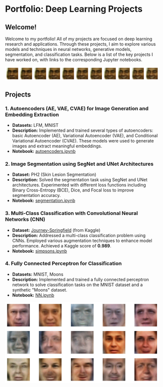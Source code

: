 # Portfolio: Deep Learning Projects

## Welcome!

Welcome to my portfolio! All of my projects are focused on deep learning research and applications. Through these projects, I aim to explore various models and techniques in neural networks, generative models, segmentation, and classification tasks. Below is a list of the key projects I have worked on, with links to the corresponding Jupyter notebooks.

![Autoencoders Visualization](./images/smile.png)

## Projects

### 1. Autoencoders (AE, VAE, CVAE) for Image Generation and Embedding Extraction
- **Datasets:** LFM, MNIST
- **Description:** Implemented and trained several types of autoencoders: basic Autoencoder (AE), Variational Autoencoder (VAE), and Conditional Variational Autoencoder (CVAE). These models were used to generate images and extract meaningful embeddings.
- **Notebook:** [autoencoders.ipynb](./dl-projects/autoencoders.ipynb)

### 2. Image Segmentation using SegNet and UNet Architectures
- **Dataset:** PH2 (Skin Lesion Segmentation)
- **Description:** Solved the segmentation task using SegNet and UNet architectures. Experimented with different loss functions including Binary Cross-Entropy (BCE), Dice, and Focal loss to improve segmentation accuracy.
- **Notebook:** [segmentation.ipynb](./dl-projects/segmentation.ipynb)

### 3. Multi-Class Classification with Convolutional Neural Networks (CNN)
- **Dataset:** [Journey-Springfield](https://www.kaggle.com/competitions/journey-springfield/overview) (from Kaggle)
- **Description:** Addressed a multi-class classification problem using CNNs. Employed various augmentation techniques to enhance model performance. Achieved a Kaggle score of **0.989**.
- **Notebook:** [simpsons.ipynb](./dl-projects/simpsons.ipynb)

### 4. Fully Connected Perceptron for Classification
- **Datasets:** MNIST, Moons
- **Description:** Implemented and trained a fully connected perceptron network to solve classification tasks on the MNIST dataset and a synthetic "Moons" dataset.
- **Notebook:** [NN.ipynb](./dl-projects/NN.ipynb)

![Autoencoders Visualization](./images/generated_faces.png)
